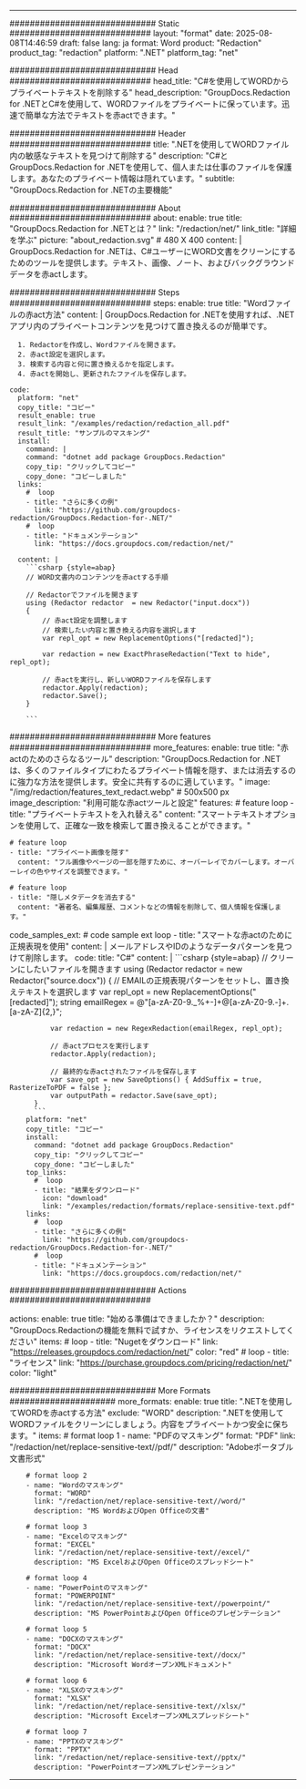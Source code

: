 
---
############################# Static ############################
layout: "format"
date:  2025-08-08T14:46:59
draft: false
lang: ja
format: Word
product: "Redaction"
product_tag: "redaction"
platform: ".NET"
platform_tag: "net"

############################# Head ############################
head_title: "C#を使用してWORDからプライベートテキストを削除する"
head_description: "GroupDocs.Redaction for .NETとC#を使用して、WORDファイルをプライベートに保っています。迅速で簡単な方法でテキストを赤actできます。"

############################# Header ############################
title: ".NETを使用してWORDファイル内の敏感なテキストを見つけて削除する" 
description: "C#とGroupDocs.Redaction for .NETを使用して、個人または仕事のファイルを保護します。あなたのプライベート情報は隠れています。"
subtitle: "GroupDocs.Redaction for .NETの主要機能" 

############################# About ############################
about:
    enable: true
    title: "GroupDocs.Redaction for .NETとは？"
    link: "/redaction/net/"
    link_title: "詳細を学ぶ"
    picture: "about_redaction.svg" # 480 X 400
    content: |
       GroupDocs.Redaction for .NETは、C#ユーザーにWORD文書をクリーンにするためのツールを提供します。テキスト、画像、ノート、およびバックグラウンドデータを赤actします。

############################# Steps ############################
steps:
    enable: true
    title: "Wordファイルの赤act方法"
    content: |
      GroupDocs.Redaction for .NETを使用すれば、.NETアプリ内のプライベートコンテンツを見つけて置き換えるのが簡単です。
      
      1. Redactorを作成し、Wordファイルを開きます。
      2. 赤act設定を選択します。
      3. 検索する内容と何に置き換えるかを指定します。
      4. 赤actを開始し、更新されたファイルを保存します。
   
    code:
      platform: "net"
      copy_title: "コピー"
      result_enable: true
      result_link: "/examples/redaction/redaction_all.pdf"
      result_title: "サンプルのマスキング"
      install:
        command: |
        command: "dotnet add package GroupDocs.Redaction"
        copy_tip: "クリックしてコピー"
        copy_done: "コピーしました"
      links:
        #  loop
        - title: "さらに多くの例"
          link: "https://github.com/groupdocs-redaction/GroupDocs.Redaction-for-.NET/"
        #  loop
        - title: "ドキュメンテーション"
          link: "https://docs.groupdocs.com/redaction/net/"
          
      content: |
        ```csharp {style=abap}
        // WORD文書内のコンテンツを赤actする手順

        // Redactorでファイルを開きます
        using (Redactor redactor  = new Redactor("input.docx"))
        {
            // 赤act設定を調整します
            // 検索したい内容と置き換える内容を選択します
            var repl_opt = new ReplacementOptions("[redacted]");
            
            var redaction = new ExactPhraseRedaction("Text to hide", repl_opt);

            // 赤actを実行し、新しいWORDファイルを保存します
            redactor.Apply(redaction);
            redactor.Save();
        }
        
        ```            


############################# More features ############################
more_features:
  enable: true
  title: "赤actのためのさらなるツール"
  description: "GroupDocs.Redaction for .NETは、多くのファイルタイプにわたるプライベート情報を隠す、または消去するのに強力な方法を提供します。安全に共有するのに適しています。"
  image: "/img/redaction/features_text_redact.webp" # 500x500 px
  image_description: "利用可能な赤actツールと設定"
  features:
    # feature loop
    - title: "プライベートテキストを入れ替える"
      content: "スマートテキストオプションを使用して、正確な一致を検索して置き換えることができます。"

    # feature loop
    - title: "プライベート画像を隠す"
      content: "フル画像やページの一部を隠すために、オーバーレイでカバーします。オーバーレイの色やサイズを調整できます。"

    # feature loop
    - title: "隠しメタデータを消去する"
      content: "著者名、編集履歴、コメントなどの情報を削除して、個人情報を保護します。"
      
  code_samples_ext:
    # code sample ext loop
    - title: "スマートな赤actのために正規表現を使用"
      content: |
        メールアドレスやIDのようなデータパターンを見つけて削除します。
      code:
        title: "C#"
        content: |
          ```csharp {style=abap}
          //  クリーンにしたいファイルを開きます
          using (Redactor redactor  = new Redactor("source.docx"))
          {
              // EMAILの正規表現パターンをセットし、置き換えテキストを選択します
              var repl_opt = new ReplacementOptions("[redacted]");
              string emailRegex = @"[a-zA-Z0-9._%+-]+@[a-zA-Z0-9.-]+\.[a-zA-Z]{2,}";

              var redaction = new RegexRedaction(emailRegex, repl_opt);

              // 赤actプロセスを実行します
              redactor.Apply(redaction);

              // 最終的な赤actされたファイルを保存します
              var save_opt = new SaveOptions() { AddSuffix = true, RasterizeToPDF = false };
              var outputPath = redactor.Save(save_opt);
          }
          ```
        platform: "net"
        copy_title: "コピー"
        install:
          command: "dotnet add package GroupDocs.Redaction"
          copy_tip: "クリックしてコピー"
          copy_done: "コピーしました"
        top_links:
          #  loop
          - title: "結果をダウンロード"
            icon: "download"
            link: "/examples/redaction/formats/replace-sensitive-text.pdf"
        links:
          #  loop
          - title: "さらに多くの例"
            link: "https://github.com/groupdocs-redaction/GroupDocs.Redaction-for-.NET/"
          #  loop
          - title: "ドキュメンテーション"
            link: "https://docs.groupdocs.com/redaction/net/"


############################# Actions ############################

actions:
  enable: true
  title: "始める準備はできましたか？"
  description: "GroupDocs.Redactionの機能を無料で試すか、ライセンスをリクエストしてください"
  items:
    #  loop
    - title: "Nugetをダウンロード"
      link: "https://releases.groupdocs.com/redaction/net/"
      color: "red"
        #  loop
    - title: "ライセンス"
      link: "https://purchase.groupdocs.com/pricing/redaction/net/"
      color: "light"


############################# More Formats #####################
more_formats:
    enable: true
    title: ".NETを使用してWORDを赤actする方法"
    exclude: "WORD"
    description: ".NETを使用してWORDファイルをクリーンにしましょう。内容をプライベートかつ安全に保ちます。"
    items: 
        # format loop 1
        - name: "PDFのマスキング"
          format: "PDF"
          link: "/redaction/net/replace-sensitive-text//pdf/"
          description: "Adobeポータブル文書形式"

        # format loop 2
        - name: "Wordのマスキング"
          format: "WORD"
          link: "/redaction/net/replace-sensitive-text//word/"
          description: "MS WordおよびOpen Officeの文書"
          
        # format loop 3
        - name: "Excelのマスキング"
          format: "EXCEL"
          link: "/redaction/net/replace-sensitive-text//excel/"
          description: "MS ExcelおよびOpen Officeのスプレッドシート"

        # format loop 4
        - name: "PowerPointのマスキング"
          format: "POWERPOINT"
          link: "/redaction/net/replace-sensitive-text//powerpoint/"
          description: "MS PowerPointおよびOpen Officeのプレゼンテーション"

        # format loop 5
        - name: "DOCXのマスキング"
          format: "DOCX"
          link: "/redaction/net/replace-sensitive-text//docx/"
          description: "Microsoft WordオープンXMLドキュメント"
          
        # format loop 6
        - name: "XLSXのマスキング"
          format: "XLSX"
          link: "/redaction/net/replace-sensitive-text//xlsx/"
          description: "Microsoft ExcelオープンXMLスプレッドシート"
          
        # format loop 7
        - name: "PPTXのマスキング"
          format: "PPTX"
          link: "/redaction/net/replace-sensitive-text//pptx/"
          description: "PowerPointオープンXMLプレゼンテーション"


---